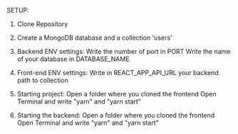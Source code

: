 SETUP:

1. Clone Repository
   
2. Create a MongoDB database and a collection 'users'

3. Backend ENV settings:
   Write the number of port in PORT
   Write the name of your database in DATABASE_NAME

4. Front-end ENV settings:
   Write in REACT_APP_API_URL your backend path to collection

5. Starting project:
   Open a folder where you cloned the frontend
   Open Terminal and write "yarn" and "yarn start"

6. Starting the backend:
   Open a folder where you cloned the frontend
   Open Terminal and write "yarn" and "yarn start"
